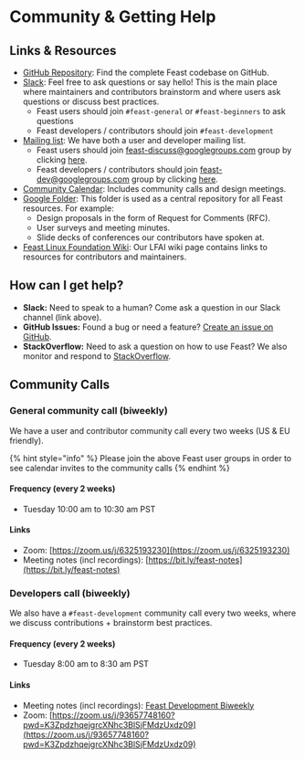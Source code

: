 # Community & Getting Help

## Links & Resources

* [GitHub Repository](https://github.com/feast-dev/feast/): Find the complete Feast codebase on GitHub.
* [Slack](https://slack.feast.dev): Feel free to ask questions or say hello! This is the main place where maintainers and contributors brainstorm and where users ask questions or discuss best practices.
  * Feast users should join `#feast-general` or `#feast-beginners` to ask questions
  * Feast developers / contributors should join `#feast-development` 
* [Mailing list](https://groups.google.com/d/forum/feast-dev): We have both a user and developer mailing list.
  * Feast users should join [feast-discuss@googlegroups.com](mailto:feast-discuss@googlegroups.com) group by clicking [here](https://groups.google.com/g/feast-discuss).
  * Feast developers / contributors should join [feast-dev@googlegroups.com](mailto:feast-dev@googlegroups.com) group by clicking [here](https://groups.google.com/d/forum/feast-dev).
* [Community Calendar](https://calendar.google.com/calendar/u/0?cid=ZTFsZHVhdGM3MDU3YTJucTBwMzNqNW5rajBAZ3JvdXAuY2FsZW5kYXIuZ29vZ2xlLmNvbQ): Includes community calls and design meetings.
* [Google Folder](https://drive.google.com/drive/u/0/folders/1jgMHOPDT2DvBlJeO9LCM79DP4lm4eOrR): This folder is used as a central repository for all Feast resources. For example:
  * Design proposals in the form of Request for Comments (RFC).
  * User surveys and meeting minutes.
  * Slide decks of conferences our contributors have spoken at.
* [Feast Linux Foundation Wiki](https://wiki.lfaidata.foundation/display/FEAST/Feast+Home): Our LFAI wiki page contains links to resources for contributors and maintainers.

## How can I get help?

* **Slack:** Need to speak to a human? Come ask a question in our Slack channel (link above).
* **GitHub Issues:** Found a bug or need a feature? [Create an issue on GitHub](https://github.com/feast-dev/feast/issues/new).
* **StackOverflow:** Need to ask a question on how to use Feast? We also monitor and respond to [StackOverflow](https://stackoverflow.com/questions/tagged/feast).

## Community Calls

### General community call (biweekly)
We have a user and contributor community call every two weeks (US & EU friendly).

{% hint style="info" %}
Please join the above Feast user groups in order to see calendar invites to the community calls
{% endhint %}

#### Frequency (every 2 weeks)

* Tuesday 10:00 am to 10:30 am PST

#### Links

* Zoom: [https://zoom.us/j/6325193230](https://zoom.us/j/6325193230)
* Meeting notes (incl recordings): [https://bit.ly/feast-notes](https://bit.ly/feast-notes)

### Developers call (biweekly)
We also have a `#feast-development` community call every two weeks, where we discuss contributions + brainstorm best practices.

#### Frequency (every 2 weeks)

* Tuesday 8:00 am to 8:30 am PST

#### Links

* Meeting notes (incl recordings): [Feast Development Biweekly](https://docs.google.com/document/d/1zUbIWFWjaBEVlToOdupnmKQwgAtFYx41sPoEEEdd2io/edit#)
* Zoom: [https://zoom.us/j/93657748160?pwd=K3ZpdzhqejgrcXNhc3BlSjFMdzUxdz09](https://zoom.us/j/93657748160?pwd=K3ZpdzhqejgrcXNhc3BlSjFMdzUxdz09)
